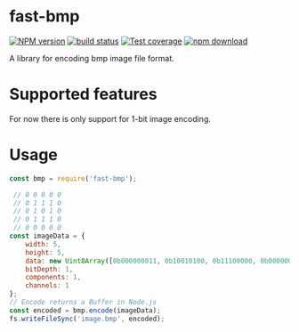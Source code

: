 # fast-bmp
  [![NPM version][npm-image]][npm-url]
  [![build status][travis-image]][travis-url]
  [![Test coverage][codecov-image]][codecov-url]
  [![npm download][download-image]][download-url]
  
A library for encoding bmp image file format.

# Supported features

For now there is only support for 1-bit image encoding.

# Usage

```js
const bmp = require('fast-bmp');

 // 0 0 0 0 0
 // 0 1 1 1 0
 // 0 1 0 1 0
 // 0 1 1 1 0
 // 0 0 0 0 0
const imageData = {
    width: 5,
    height: 5,
    data: new Uint8Array([0b000000011, 0b10010100, 0b11100000, 0b00000000]),
    bitDepth: 1,
    components: 1,
    channels: 1
};
// Encode returns a Buffer in Node.js
const encoded = bmp.encode(imageData);
fs.writeFileSync('image.bmp', encoded);
```
[npm-image]: https://img.shields.io/npm/v/fast-bmp.svg?style=flat-square
[npm-url]: https://www.npmjs.com/package/fast-bmp
[travis-image]: https://img.shields.io/travis/image-js/fast-bmp/master.svg?style=flat-square
[travis-url]: https://travis-ci.org/image-js/fast-bmp
[codecov-image]: https://img.shields.io/codecov/c/github/image-js/fast-bmp.svg?style=flat-square
[codecov-url]: https://codecov.io/gh/image-js/fast-bmp
[download-image]: https://img.shields.io/npm/dm/fast-bmp.svg?style=flat-square
[download-url]: https://www.npmjs.com/package/fast-bmp